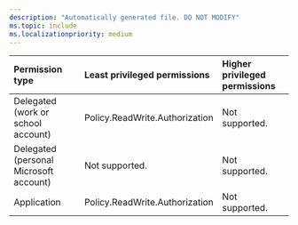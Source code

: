 ```yaml
---
description: "Automatically generated file. DO NOT MODIFY"
ms.topic: include
ms.localizationpriority: medium
---
```


|Permission type|Least privileged permissions|Higher privileged permissions|
|:---|:---|:---|
|Delegated (work or school account)|Policy.ReadWrite.Authorization|Not supported.|
|Delegated (personal Microsoft account)|Not supported.|Not supported.|
|Application|Policy.ReadWrite.Authorization|Not supported.|

